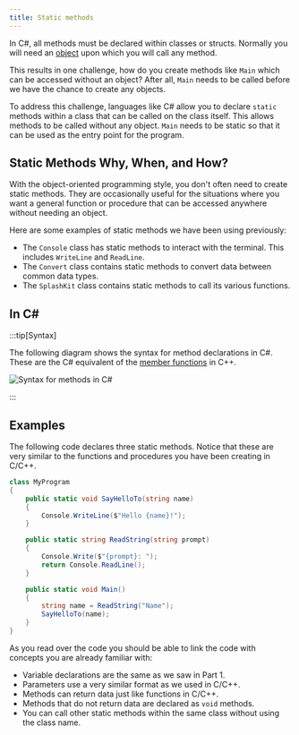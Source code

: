 ```yaml
---
title: Static methods
---
```


In C#, all methods must be declared within classes or structs. Normally you will need an [object](../../../../part-2-organised-code/7-member-functions/1-concepts/1-0-struct-members#referring-to-struct-values-as-objects) upon which you will call any method.

This results in one challenge, how do you create methods like `Main` which can be accessed without an object? After all, `Main` needs to be called before we have the chance to create any objects.

To address this challenge, languages like C# allow you to declare `static` methods within a class that can be called on the class itself. This allows methods to be called without any object. `Main` needs to be static so that it can be used as the entry point for the program.

## Static Methods Why, When, and How?

With the object-oriented programming style, you don't often need to create static methods. They are occasionally useful for the situations where you want a general function or procedure that can be accessed anywhere without needing an object.

Here are some examples of static methods we have been using previously:

- The `Console` class has static methods to interact with the terminal. This includes `WriteLine` and `ReadLine`.
- The `Convert` class contains static methods to convert data between common data types.
- The `SplashKit` class contains static methods to call its various functions.

## In C#

:::tip[Syntax]

The following diagram shows the syntax for method declarations in C#. These are the C# equivalent of the [member functions](../../../../part-2-organised-code/7-member-functions/1-concepts/1-2-methods) in C++.

![Syntax for methods in C#](./images/method.png)

:::

## Examples

The following code declares three static methods. Notice that these are very similar to the functions and procedures you have been creating in C/C++.

```cs
class MyProgram
{
    public static void SayHelloTo(string name)
    {
        Console.WriteLine($"Hello {name}!");
    }

    public static string ReadString(string prompt)
    {
        Console.Write($"{prompt}: ");
        return Console.ReadLine();
    }

    public static void Main()
    {
        string name = ReadString("Name");
        SayHelloTo(name);
    }
}
```

As you read over the code you should be able to link the code with concepts you are already familiar with: 

- Variable declarations are the same as we saw in Part 1.
- Parameters use a very similar format as we used in C/C++.
- Methods can return data just like functions in C/C++.
- Methods that do not return data are declared as `void` methods.
- You can call other static methods within the same class without using the class name.
